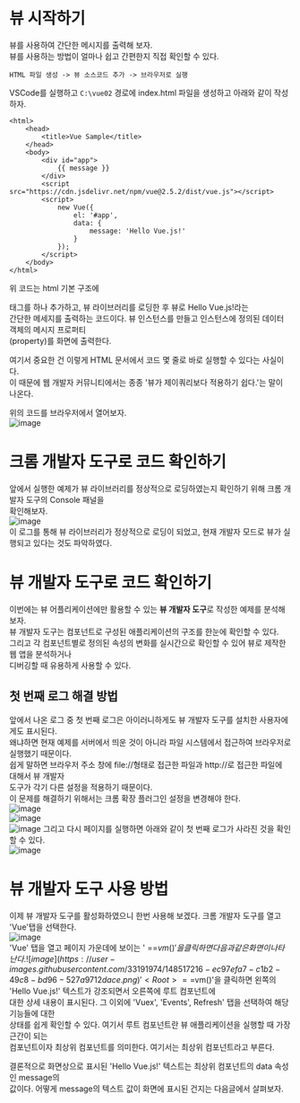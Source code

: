 # 뷰 시작하기
뷰를 사용하여 간단한 메시지를 출력해 보자.  
뷰를 사용하는 방법이 얼마나 쉽고 간편한지 직접 확인할 수 있다.  

```
HTML 파일 생성 -> 뷰 소스코드 추가 -> 브라우저로 실행
```
  
VSCode를 실행하고 `C:\vue02` 경로에 index.html 파일을 생성하고 아래와 같이 작성하자.    
```
<html>
    <head>
        <title>Vue Sample</title>
    </head>
    <body>
        <div id="app">
            {{ message }}
        </div>
        <script src="https://cdn.jsdelivr.net/npm/vue@2.5.2/dist/vue.js"></script>
        <script>
            new Vue({
                el: '#app',
                data: {
                    message: 'Hello Vue.js!'
                }
            });
        </script>
    </body>
</html>
```
  
위 코드는 html 기본 구조에 <div> 태그를 하나 추가하고, 뷰 라이브러리를 로딩한 후 뷰로 Hello Vue.js!라는  
간단한 메세지를 출력하는 코드이다. 뷰 인스턴스를 만들고 인스턴스에 정의된 데이터 객체의 메시지 프로퍼티  
(property)를 화면에 출력한다.  
   
여기서 중요한 건 이렇게 HTML 문서에서 코드 몇 줄로 바로 실행할 수 있다는 사실이다.   
이 때문에 웹 개발자 커뮤니티에서는 종종 '뷰가 제이쿼리보다 적용하기 쉽다.'는 말이 나온다.   
   
위의 코드를 브라우저에서 열어보자.  
![image](https://user-images.githubusercontent.com/33191974/148215216-4acbeebc-47c6-475b-b9c7-9a9bff3cb91d.png)  

# 크롬 개발자 도구로 코드 확인하기
앞에서 실행한 예제가 뷰 라이브러리를 정상적으로 로딩하였는지 확인하기 위해 크롬 개발자 도구의 Console 패널을  
확인해보자.  
![image](https://user-images.githubusercontent.com/33191974/148215734-8f2eeebf-29f3-42ef-a1b9-94f9f2258892.png)  
이 로그를 통해 뷰 라이브러리가 정상적으로 로딩이 되었고, 현재 개발자 모드로 뷰가 실행되고 있다는 것도 파악하였다.  
  
# 뷰 개발자 도구로 코드 확인하기
이번에는 뷰 어플리케이션에만 활용할 수 있는 **뷰 개발자 도구**로 작성한 예제를 분석해보자.  
뷰 개발자 도구는 컴포넌트로 구성된 애플리케이션의 구조를 한눈에 확인할 수 있다.  
그리고 각 컴포넌트별로 정의된 속성의 변화를 실시간으로 확인할 수 있어 뷰로 제작한 웹 앱을 분석하거나   
디버깅할 때 유용하게 사용할 수 있다.  
  
## 첫 번째 로그 해결 방법
앞에서 나온 로그 중 첫 번째 로그은 아이러니하게도 뷰 개발자 도구를 설치한 사용자에게도 표시된다.   
왜냐하면 현재 예제를 서버에서 띄운 것이 아니라 파일 시스템에서 접근하여 브라우저로 실행했기 때문이다.  
쉽게 말하면 브라우저 주소 창에 file://형태로 접근한 파일과 http://로 접근한 파일에 대해서 뷰 개발자  
도구가 각기 다른 설정을 적용하기 때문이다.  
이 문제를 해결하기 위해서는 크롬 확장 플러그인 설정을 변경해야 한다.  
![image](https://user-images.githubusercontent.com/33191974/148216783-b1705af3-84cf-4408-90f3-bde4b8ffc484.png)  
![image](https://user-images.githubusercontent.com/33191974/148216933-4aa66ace-c68f-484d-9e6d-f4833b360ecc.png)  
![image](https://user-images.githubusercontent.com/33191974/148217043-049925b1-31b5-4d9d-b3eb-0bde431c1e8d.png)
그리고 다시 페이지를 실행하면 아래와 같이 첫 번째 로그가 사라진 것을 확인할 수 있다.  
![image](https://user-images.githubusercontent.com/33191974/148217143-8a74f823-b6cd-47d6-bd4a-2edc089dbb98.png)

# 뷰 개발자 도구 사용 방법
이제 뷰 개발자 도구를 활성화하였으니 한번 사용해 보겠다. 크롬 개발자 도구를 열고 'Vue'탭을 선택한다.    
![image](https://user-images.githubusercontent.com/33191974/148516669-3cafb12e-19f9-4dd2-91c6-42cd2301a803.png)  
'Vue' 탭을 열고 페이지 가운데에 보이는 '<Root> ==$vm()'을 클릭하면 다음과 같은 화면이 나타난다.  
![image](https://user-images.githubusercontent.com/33191974/148517216-ec97efa7-c1b2-49c8-bd96-527a9712dace.png)  
'<Root> ==$vm()'을 클릭하면 왼쪽의 'Hello Vue.js!' 텍스트가 강조되면서 오른쪽에 루트 컴포넌트에  
대한 상세 내용이 표시된다. 그 이외에 'Vuex', 'Events', Refresh' 탭을 선택하여 해당 기능들에 대한  
상태를 쉽게 확인할 수 있다. 여기서 루트 컴포넌트란 뷰 애플리케이션을 실행할 때 가장 근간이 되는  
컴포넌트이자 최상위 컴포넌트를 의미한다. 여기서는 최상위 컴포넌트라고 부른다.  
    
결론적으로 화면상으로 표시된 'Hello Vue.js!' 텍스트는 최상위 컴포넌트의 data 속성인 message의  
값이다. 어떻게 message의 텍스트 값이 화면에 표시된 건지는 다음글에서 살펴보자.  
  
  
  


  

  

  
  
  
  
  
  
  
  
  
  
  
  
  
  
  
  
  
  
  
  
  
  
  
  
  
